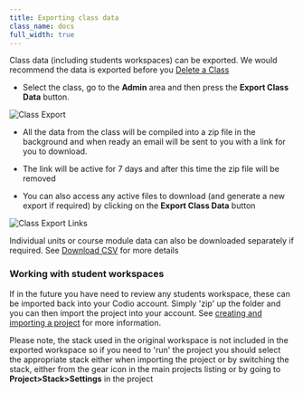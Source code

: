 ```yaml
---
title: Exporting class data
class_name: docs
full_width: true
---
```


Class data (including students workspaces) can be exported. We would recommend the data is exported before you [Delete a Class](/docs/classes/classmanagement/delete/)

- Select the class, go to the **Admin** area and then press the **Export Class Data** button.

<img alt="Class Export" src="/img/docs/class_export.png" class="simple"/>

- All the data from the class will be compiled into a zip file in the background and when ready an email will be sent to you with a link for you to download. 

- The link will be active for 7 days and after this time the zip file will be removed

- You can also access any active files to download (and generate a new export if required) by clicking on the **Export Class Data** button

<img alt="Class Export Links" src="/img/docs/class_exportlinks.png" class="simple"/>

Individual units or course module data can also be downloaded separately if required. See [Download CSV](/docs/classes/monitor/progress#downloadcsv) for more details

### Working with student workspaces

If in the future you have need to review any students workspace, these can be imported back into your Codio account. 
Simply 'zip' up the folder and you can then import the project into your account. See [creating and importing a project](/docs/project/creating/) for more information. 

Please note, the stack used in the original workspace is not included in the exported workspace so if you need to 'run' the project you should select the appropriate stack either when importing the project or by switching the stack, either from the gear icon in the main projects listing or by going to **Project>Stack>Settings** in the project 




